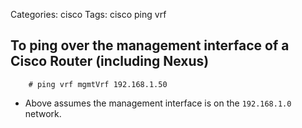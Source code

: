 Categories: cisco
Tags: cisco
      ping
      vrf

## To ping over the management interface of a Cisco Router (including Nexus) ##

        # ping vrf mgmtVrf 192.168.1.50

- Above assumes the management interface is on the `192.168.1.0` network.

        